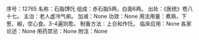 序号：12765
名称：石脂馎饦
组成：赤石脂5两，白面6两。
出处：《医统》卷八十七。
主治：老人虚冷气痢。
加减：None
功效：None
用法用量：煮熟，下葱、椒，空心食。3-4遍则愈。
制备方法：上合和作饦。
临床应用：None
各家论述：None
用药禁忌：None
附注：None

